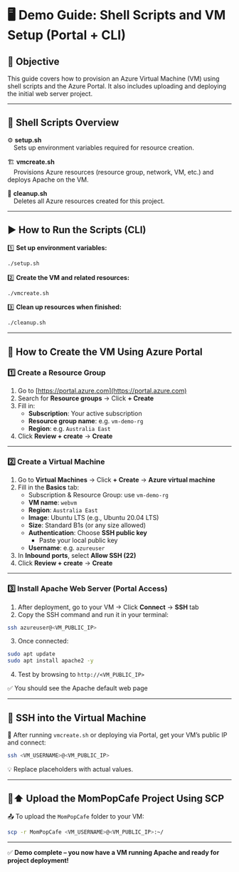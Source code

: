 # 🖥️ Demo Guide: Shell Scripts and VM Setup (Portal + CLI)

## 🎯 Objective
This guide covers how to provision an Azure Virtual Machine (VM) using shell scripts and the Azure Portal. It also includes uploading and deploying the initial web server project.

---

## 📜 Shell Scripts Overview

⚙️ **setup.sh**  
 Sets up environment variables required for resource creation.

🏗️ **vmcreate.sh**  
 Provisions Azure resources (resource group, network, VM, etc.) and deploys Apache on the VM.

🧹 **cleanup.sh**  
 Deletes all Azure resources created for this project.

---

## ▶️ How to Run the Scripts (CLI)

1️⃣ **Set up environment variables:**  
```bash
./setup.sh
```

2️⃣ **Create the VM and related resources:**  
```bash
./vmcreate.sh
```

3️⃣ **Clean up resources when finished:**  
```bash
./cleanup.sh
```

---

## 🧭 How to Create the VM Using Azure Portal

### 1️⃣ Create a Resource Group
1. Go to [https://portal.azure.com](https://portal.azure.com)
2. Search for **Resource groups** → Click **+ Create**
3. Fill in:
   - **Subscription**: Your active subscription
   - **Resource group name**: e.g. `vm-demo-rg`
   - **Region**: e.g. `Australia East`
4. Click **Review + create** → **Create**

---

### 2️⃣ Create a Virtual Machine
1. Go to **Virtual Machines** → Click **+ Create** → **Azure virtual machine**
2. Fill in the **Basics** tab:
   - Subscription & Resource Group: use `vm-demo-rg`
   - **VM name**: `webvm`
   - **Region**: `Australia East`
   - **Image**: Ubuntu LTS (e.g., Ubuntu 20.04 LTS)
   - **Size**: Standard B1s (or any size allowed)
   - **Authentication**: Choose **SSH public key**
     - Paste your local public key
   - **Username**: e.g. `azureuser`
3. In **Inbound ports**, select **Allow SSH (22)**
4. Click **Review + create** → **Create**

---

### 3️⃣ Install Apache Web Server (Portal Access)
1. After deployment, go to your VM → Click **Connect** → **SSH** tab
2. Copy the SSH command and run it in your terminal:
```bash
ssh azureuser@<VM_PUBLIC_IP>
```
3. Once connected:
```bash
sudo apt update
sudo apt install apache2 -y
```
4. Test by browsing to `http://<VM_PUBLIC_IP>`

✅ You should see the Apache default web page

---

## 🔑 SSH into the Virtual Machine

🔎 After running `vmcreate.sh` or deploying via Portal, get your VM’s public IP and connect:
```bash
ssh <VM_USERNAME>@<VM_PUBLIC_IP>
```
💡 Replace placeholders with actual values.

---

## 📂⬆️ Upload the MomPopCafe Project Using SCP

📤 To upload the `MomPopCafe` folder to your VM:
```bash
scp -r MomPopCafe <VM_USERNAME>@<VM_PUBLIC_IP>:~/
```

---

✅ **Demo complete – you now have a VM running Apache and ready for project deployment!**


